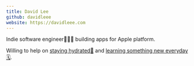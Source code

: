 ```yaml
---
title: David Lee
github: davidleee
website: https://davidleee.com
---
```

Indie software engineer🧑🏻‍💻 building apps for Apple platform. 

Willing to help on [staying hydrated🚰](https://itunes.apple.com/app/id1549095897) and [learning something new everyday🗓](https://itunes.apple.com/app/id1561793282).
